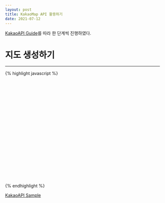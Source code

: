 ```yaml
---
layout: post
title: KakaoMap API 활용하기
date: 2021-07-12
--- 
```


[KakaoAPI Guide](https://apis.map.kakao.com/web/guide/)를 따라 한 단계씩 진행하였다.  


# 지도 생성하기  
<hr>
{% highlight javascript %}
<!doctype html>  
<head>
    <title>Kakao API 활용 </title>
</head>
<body>
    <div class="container">
        <div id="map" style="width:100%;height:350px;"></div>
    </div>
    <script type="text/javascript" src="//dapi.kakao.com/v2/maps/sdk.js?appkey=발급받은 APP KEY"></script>
    <script>
    var mapContainer = document.getElementById('map'),
    mapOption = {
    center: new kakao.maps.LatLng(33.450701, 126.570667),
    level: 3
    };
    var map = new kakao.maps.Map(container, options);
    </script>
</body>
</html>
{% endhighlight %} 





[KakaoAPI Sample](https://apis.map.kakao.com/web/sample/)

